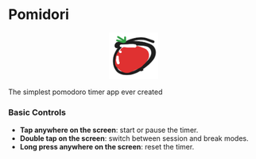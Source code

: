 # Pomidori

<p align="center">
    <img src="./assets/icon.png" width=100 />
</p>

The simplest pomodoro timer app ever created

### Basic Controls
- **Tap anywhere on the screen**: start or pause the timer.
- **Double tap on the screen**: switch between session and break modes.
- **Long press anywhere on the screen**: reset the timer.
